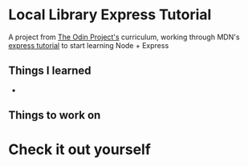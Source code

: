 # Local Library Express Tutorial

A project from [The Odin Project's](https://www.theodinproject.com/lessons/express-101) curriculum, working through MDN's [express tutorial](https://developer.mozilla.org/en-US/docs/Learn/Server-side/Express_Nodejs/Tutorial_local_library_website) to start learning Node + Express

## Things I learned
* 

## Things to work on


# Check it out yourself
